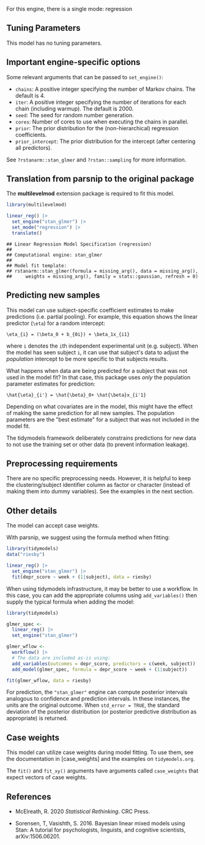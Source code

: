 


For this engine, there is a single mode: regression

## Tuning Parameters

This model has no tuning parameters.

## Important engine-specific options

Some relevant arguments that can be passed to `set_engine()`: 

 * `chains`: A positive integer specifying the number of Markov chains. The default is 4.
 * `iter`: A positive integer specifying the number of iterations for each chain (including warmup). The default is 2000.
 * `seed`: The seed for random number generation. 
 * `cores`: Number of cores to use when executing the chains in parallel.
 * `prior`: The prior distribution for the (non-hierarchical) regression coefficients. 
 * `prior_intercept`: The prior distribution for the intercept (after centering all predictors). 
 
See `?rstanarm::stan_glmer` and `?rstan::sampling` for more information.

## Translation from parsnip to the original package

The **multilevelmod** extension package is required to fit this model.


``` r
library(multilevelmod)

linear_reg() |> 
  set_engine("stan_glmer") |> 
  set_mode("regression") |> 
  translate()
```

```
## Linear Regression Model Specification (regression)
## 
## Computational engine: stan_glmer 
## 
## Model fit template:
## rstanarm::stan_glmer(formula = missing_arg(), data = missing_arg(), 
##     weights = missing_arg(), family = stats::gaussian, refresh = 0)
```


## Predicting new samples

This model can use subject-specific coefficient estimates to make predictions (i.e. partial pooling). For example, this equation shows the linear predictor (`\eta`) for a random intercept: 

```
\eta_{i} = (\beta_0 + b_{0i}) + \beta_1x_{i1}
```

where `i` denotes the `i`th independent experimental unit (e.g. subject). When the model has seen subject `i`, it can use that subject's data to adjust the _population_ intercept to be more specific to that subjects results. 

What happens when data are being predicted for a subject that was not used in the model fit? In that case, this package uses _only_ the population parameter estimates for prediction: 

```
\hat{\eta}_{i'} = \hat{\beta}_0+ \hat{\beta}x_{i'1}
```

Depending on what covariates are in the model, this might have the effect of making the same prediction for all new samples. The population parameters are the "best estimate" for a subject that was not included in the model fit.  

The tidymodels framework deliberately constrains predictions for new data to not use the training set or other data (to prevent information leakage). 


## Preprocessing requirements

There are no specific preprocessing needs. However, it is helpful to keep the clustering/subject identifier column as factor or character (instead of making them into dummy variables). See the examples in the next section. 

## Other details

The model can accept case weights. 

With parsnip, we suggest using the formula method when fitting: 

```r
library(tidymodels)
data("riesby")

linear_reg() |> 
  set_engine("stan_glmer") |> 
  fit(depr_score ~ week + (1|subject), data = riesby)
```

When using tidymodels infrastructure, it may be better to use a workflow. In this case, you can add the appropriate columns using `add_variables()` then supply the typical formula when adding the model: 

```r
library(tidymodels)

glmer_spec <- 
  linear_reg() |> 
  set_engine("stan_glmer")

glmer_wflow <- 
  workflow() |> 
  # The data are included as-is using:
  add_variables(outcomes = depr_score, predictors = c(week, subject)) |> 
  add_model(glmer_spec, formula = depr_score ~ week + (1|subject))

fit(glmer_wflow, data = riesby)
```

For prediction, the `"stan_glmer"` engine can compute posterior intervals analogous to confidence and prediction intervals. In  these instances, the units are the original outcome. When  `std_error = TRUE`, the standard deviation of the posterior  distribution (or posterior predictive distribution as  appropriate) is returned.

## Case weights


This model can utilize case weights during model fitting. To use them, see the documentation in [case_weights] and the examples on `tidymodels.org`. 

The `fit()` and `fit_xy()` arguments have arguments called `case_weights` that expect vectors of case weights. 

## References

 - McElreath, R. 2020 _Statistical Rethinking_. CRC Press.

 - Sorensen, T, Vasishth, S. 2016. Bayesian linear mixed models using Stan: A tutorial for psychologists, linguists, and cognitive scientists, 	arXiv:1506.06201.
